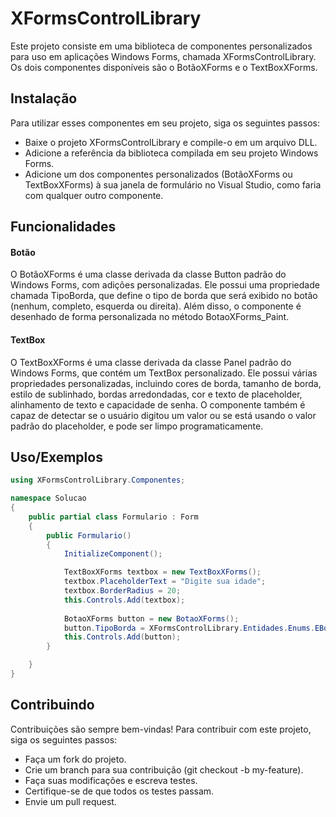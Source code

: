 # XFormsControlLibrary

Este projeto consiste em uma biblioteca de componentes personalizados para uso em aplicações Windows Forms, chamada XFormsControlLibrary. Os dois componentes disponíveis são o BotãoXForms e o TextBoxXForms.

## Instalação

Para utilizar esses componentes em seu projeto, siga os seguintes passos:

- Baixe o projeto XFormsControlLibrary e compile-o em um arquivo DLL.
- Adicione a referência da biblioteca compilada em seu projeto Windows Forms.
- Adicione um dos componentes personalizados (BotãoXForms ou TextBoxXForms) à sua janela de formulário no Visual Studio, como faria com qualquer outro componente.
    
## Funcionalidades

#### Botão
O BotãoXForms é uma classe derivada da classe Button padrão do Windows Forms, com adições personalizadas. Ele possui uma propriedade chamada TipoBorda, que define o tipo de borda que será exibido no botão (nenhum, completo, esquerda ou direita). Além disso, o componente é desenhado de forma personalizada no método BotaoXForms_Paint.

#### TextBox
O TextBoxXForms é uma classe derivada da classe Panel padrão do Windows Forms, que contém um TextBox personalizado. Ele possui várias propriedades personalizadas, incluindo cores de borda, tamanho de borda, estilo de sublinhado, bordas arredondadas, cor e texto de placeholder, alinhamento de texto e capacidade de senha. O componente também é capaz de detectar se o usuário digitou um valor ou se está usando o valor padrão do placeholder, e pode ser limpo programaticamente.


## Uso/Exemplos

```C#
using XFormsControlLibrary.Componentes;

namespace Solucao
{
    public partial class Formulario : Form
    {
        public Formulario()
        {
            InitializeComponent();

            TextBoxXForms textbox = new TextBoxXForms();
            textbox.PlaceholderText = "Digite sua idade";
            textbox.BorderRadius = 20;
            this.Controls.Add(textbox);
            
            BotaoXForms button = new BotaoXForms();
            button.TipoBorda = XFormsControlLibrary.Entidades.Enums.EBordaTipo.Completo;
            this.Controls.Add(button);
        }

    }
}
```


## Contribuindo

Contribuições são sempre bem-vindas!
Para contribuir com este projeto, siga os seguintes passos:

- Faça um fork do projeto.
- Crie um branch para sua contribuição (git checkout -b my-feature).
- Faça suas modificações e escreva testes.
- Certifique-se de que todos os testes passam.
- Envie um pull request.

